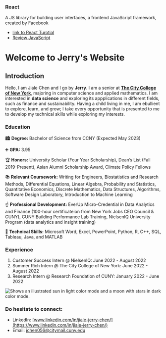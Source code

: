 ### React
A JS library for building user interfaces, a frontend JavaScript framework, created by Facebook
* [link to React Turotial](https://reactjs.org/tutorial/tutorial.html)
* [Review JavaScript](https://developer.mozilla.org/en-US/docs/Web/JavaScript/Language_Overview)














# Welcome to Jerry's Website

## Introduction

Hello, I am Jiale Chen and I go by **Jerry**. I am a senior at [**The City College of New York**](https://www.ccny.cuny.edu/), majoring in computer science and applied mathematics. I am interested in **data science** and exploring its appplications in different fields, such as finance and sustainability. Having a child living in me, I am ebullient to explore, learn, and grow; I take every opportunity that is presented to me to develop my technical skills while exploring my interests.

### Education
:cityscape: **Degree:** Bachelor of Science from CCNY (Expected May 2023)

:heavy_plus_sign: **GPA:** 3.95

:trophy: **Honors:** University Scholar (Four Year Scholarship), Dean’s List (Fall 2019-Present), Asian Alumni Scholarship Award, Climate Policy Fellows

:books: **Relevant Coursework:** Writing for Engineers, Biostatistics and Research Methods, Differential Equations, Linear Algebra, Probability and Statistics, Quantitative Economics, Discrete Mathematics, Data Structures, Algorithms, Software Design Laboratory, Introduction to Machine Learning

:point_up: **Professional Development:** EverUp Micro-Credential in Data Analytics and Finance (100-hour certificateion from New York Jobs CEO Council & CUNY), CUNY Building Performance Lab Training, NielsenIQ University Program (data analytics and insight training)

:rainbow: **Technical Skills:** Microsoft Word, Excel, PowerPoint, Python, R, C++, SQL, Tableau, Java, and MATLAB

### Experience
1. Customer Success Intern @ NielsenIQ: June 2022 - August 2022
2. Summer Rich Intern @ The City College of New York: June 2022 - August 2022
3. Research Intern @ Research Foundation of CUNY: January 2022 - June 2022

<picture>
  <source media="(prefers-color-scheme: dark)" srcset="https://user-images.githubusercontent.com/25423296/163456776-7f95b81a-f1ed-45f7-b7ab-8fa810d529fa.png">
  <source media="(prefers-color-scheme: light)" srcset="https://user-images.githubusercontent.com/25423296/163456779-a8556205-d0a5-45e2-ac17-42d089e3c3f8.png">
  <img alt="Shows an illustrated sun in light color mode and a moon with stars in dark color mode." src="https://user-images.githubusercontent.com/25423296/163456779-a8556205-d0a5-45e2-ac17-42d089e3c3f8.png">
</picture>

### Do hesitate to connect:
- LinkedIn: [www.linkedin.com/in/jiale-jerry-chen/](https://www.linkedin.com/in/jiale-jerry-chen/)
- Email: jchen056@citymail.cuny.edu
